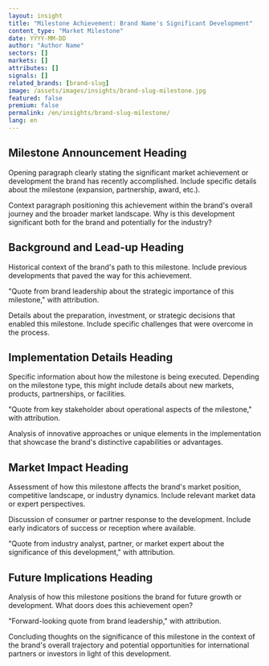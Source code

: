 ```yaml
---
layout: insight
title: "Milestone Achievement: Brand Name's Significant Development"
content_type: "Market Milestone"
date: YYYY-MM-DD
author: "Author Name"
sectors: []
markets: []
attributes: []
signals: []
related_brands: [brand-slug]
image: /assets/images/insights/brand-slug-milestone.jpg
featured: false
premium: false
permalink: /en/insights/brand-slug-milestone/
lang: en
---
```


## Milestone Announcement Heading

Opening paragraph clearly stating the significant market achievement or development the brand has recently accomplished. Include specific details about the milestone (expansion, partnership, award, etc.).

Context paragraph positioning this achievement within the brand's overall journey and the broader market landscape. Why is this development significant both for the brand and potentially for the industry?

## Background and Lead-up Heading

Historical context of the brand's path to this milestone. Include previous developments that paved the way for this achievement.

"Quote from brand leadership about the strategic importance of this milestone," with attribution.

Details about the preparation, investment, or strategic decisions that enabled this milestone. Include specific challenges that were overcome in the process.

## Implementation Details Heading

Specific information about how the milestone is being executed. Depending on the milestone type, this might include details about new markets, products, partnerships, or facilities.

"Quote from key stakeholder about operational aspects of the milestone," with attribution.

Analysis of innovative approaches or unique elements in the implementation that showcase the brand's distinctive capabilities or advantages.

## Market Impact Heading

Assessment of how this milestone affects the brand's market position, competitive landscape, or industry dynamics. Include relevant market data or expert perspectives.

Discussion of consumer or partner response to the development. Include early indicators of success or reception where available.

"Quote from industry analyst, partner, or market expert about the significance of this development," with attribution.

## Future Implications Heading

Analysis of how this milestone positions the brand for future growth or development. What doors does this achievement open?

"Forward-looking quote from brand leadership," with attribution.

Concluding thoughts on the significance of this milestone in the context of the brand's overall trajectory and potential opportunities for international partners or investors in light of this development.